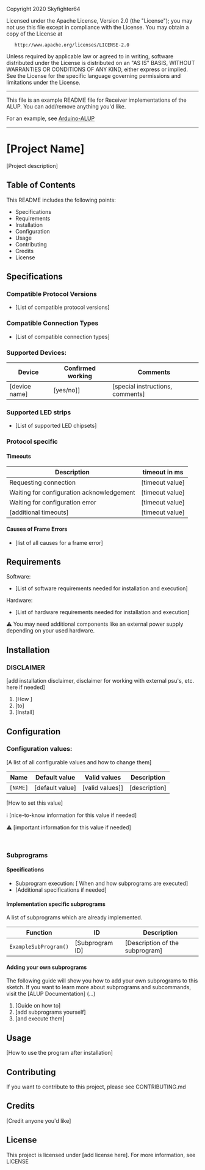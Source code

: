 
Copyright 2020 Skyfighter64

   Licensed under the Apache License, Version 2.0 (the "License");
   you may not use this file except in compliance with the License.
   You may obtain a copy of the License at

       http://www.apache.org/licenses/LICENSE-2.0

   Unless required by applicable law or agreed to in writing, software
   distributed under the License is distributed on an "AS IS" BASIS,
   WITHOUT WARRANTIES OR CONDITIONS OF ANY KIND, either express or implied.
   See the License for the specific language governing permissions and
   limitations under the License.


--------------------------------------------------------------------------

This file is an example README file for Receiver implementations of the ALUP.
You can add/remove anything you'd like.

For an example, see [Arduino-ALUP](https://github.com/Skyfighter64/Arduino-ALUP/blob/master/README.md)

--------------------------

# [Project Name]

[Project description]

## Table of Contents

This README includes the following points:

* Specifications
* Requirements
* Installation
* Configuration
* Usage
* Contributing
* Credits
* License


## Specifications

### Compatible Protocol Versions
  * [List of compatible protocol versions]

### Compatible Connection Types
  * [List of compatible connection types]


### Supported Devices:


Device | Confirmed working | Comments
--------------- | ----------------- | --------------------
[device name]      | [yes/no]] |  [special instructions, comments]



### Supported LED strips

 * [List of supported LED chipsets]


### Protocol specific

#### Timeouts

Description| timeout in ms
--- | ---
Requesting connection | [timeout value]
Waiting for configuration acknowledgement | [timeout value]
Waiting for configuration error | [timeout value]
[additional timeouts] | [timeout value]


#### Causes of Frame Errors

 * [list of all causes for a frame error]

## Requirements
Software:
* [List of software requirements needed for installation and execution]


Hardware:
* [List of hardware requirements needed for installation and execution]

:warning: You may need additional components like an external power supply depending on your used hardware.


## Installation


### DISCLAIMER

[add installation disclaimer, disclaimer for working with external psu's, etc. here if needed]


1. [How ]
2. [to]
3. [Install]

## Configuration




### Configuration values:

[A list of all configurable values and how to change them]


Name | Default value | Valid values | Description
--- | --- | --- | ---
`[NAME]` | [default value] | [valid values]]| [description]

[How to set this value]

:information_source: [nice-to-know information for this value if needed]

:warning: [important information for this value if needed]

<br/>


### Subprograms

#### Specifications

* Subprogram execution: [ When and how subprograms are executed]
* [Additional specifications if needed]


#### Implementation specific subprograms

A list of subprograms which are already implemented.

Function | ID | Description
--- | --- | ---
`ExampleSubProgram()` | [Subprogram ID] | [Description of the subprogram]


#### Adding your own subprograms

The following guide will show you how to add your own subprograms to this sketch. If you want to learn more about subprograms and subcommands, visit the [ALUP Documentation] (...)

1. [Guide on how to]
2. [add subprograms yourself]
3. [and execute them]


## Usage

[How to use the program after installation]


## Contributing

If you want to contribute to this project, please see CONTRIBUTING.md


## Credits

[Credit anyone you'd like]

## License

This project is licensed under [add license here]. For more information, see LICENSE
